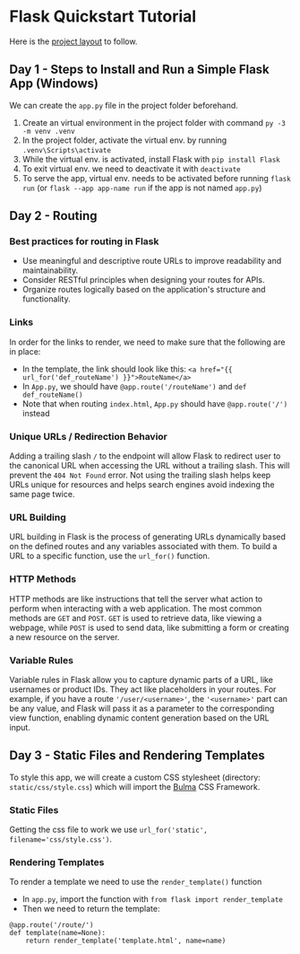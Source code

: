# Flask Quickstart Tutorial

Here is the [project layout](https://flask.palletsprojects.com/en/latest/tutorial/layout/) to follow.

## Day 1 - Steps to Install and Run a Simple Flask App (Windows)

We can create the `app.py` file in the project folder beforehand.

1. Create an virtual environment in the project folder with command `py -3 -m venv .venv`
2. In the project folder, activate the virtual env. by running `.venv\Scripts\activate`
3. While the virtual env. is activated, install Flask with `pip install Flask`
4. To exit virtual env. we need to deactivate it with `deactivate`
5. To serve the app, virtual env. needs to be activated before running `flask run` (or `flask --app app-name run` if the app is not named `app.py`)


## Day 2 - Routing

### Best practices for routing in Flask
- Use meaningful and descriptive route URLs to improve readability and maintainability.
- Consider RESTful principles when designing your routes for APIs.
- Organize routes logically based on the application's structure and functionality.

### Links
In order for the links to render, we need to make sure that the following are in place:
- In the template, the link should look like this: `<a href="{{ url_for('def_routeName') }}">RouteName</a>`
- In `App.py`, we should have `@app.route('/routeName')` and `def def_routeName()`
- Note that when routing `index.html`, `App.py` should have `@app.route('/')` instead

### Unique URLs / Redirection Behavior
Adding a trailing slash `/` to the endpoint will allow Flask to redirect user to the canonical URL when accessing the URL without a trailing slash. This will prevent the `404 Not Found` error. Not using the trailing slash helps keep URLs unique for resources and helps search engines avoid indexing the same page twice.

### URL Building
URL building in Flask is the process of generating URLs dynamically based on the defined routes and any variables associated with them. 
To build a URL to a specific function, use the `url_for()` function.

### HTTP Methods
HTTP methods are like instructions that tell the server what action to perform when interacting with a web application. The most common methods are `GET` and `POST`. `GET` is used to retrieve data, like viewing a webpage, while `POST` is used to send data, like submitting a form or creating a new resource on the server.

### Variable Rules
Variable rules in Flask allow you to capture dynamic parts of a URL, like usernames or product IDs. They act like placeholders in your routes. For example, if you have a route `'/user/<username>'`, the `'<username>'` part can be any value, and Flask will pass it as a parameter to the corresponding view function, enabling dynamic content generation based on the URL input.


## Day 3 - Static Files and Rendering Templates

To style this app, we will create a custom CSS stylesheet (directory: `static/css/style.css`) which will import the [Bulma](https://bulma.io/documentation/) CSS Framework.

### Static Files
Getting the css file to work we use `url_for('static', filename='css/style.css')`.

### Rendering Templates
To render a template we need to use the `render_template()` function
- In `app.py`, import the function with `from flask import render_template`
- Then we need to return the template: 
```
@app.route('/route/')
def template(name=None):
    return render_template('template.html', name=name)
```
